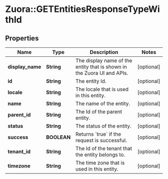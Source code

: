 # Zuora::GETEntitiesResponseTypeWithId

## Properties
Name | Type | Description | Notes
------------ | ------------- | ------------- | -------------
**display_name** | **String** | The display name of the entity that is shown in the Zuora UI and APIs. | [optional] 
**id** | **String** | The entity Id. | [optional] 
**locale** | **String** | The locale that is used in this entity. | [optional] 
**name** | **String** | The name of the entity. | [optional] 
**parent_id** | **String** | The Id of the parent entity. | [optional] 
**status** | **String** | The status of the entity. | [optional] 
**success** | **BOOLEAN** | Returns &#x60;true&#x60; if the request is successful. | [optional] 
**tenant_id** | **String** | The Id of the tenant that the entity belongs to. | [optional] 
**timezone** | **String** | The time zone that is used in this entity. | [optional] 


